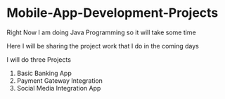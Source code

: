 # Mobile-App-Development-Projects

Right Now I am doing Java Programming so it will take some time 

Here I will be sharing the project work that I do in the coming days

I will do three Projects 
<ol>
  <li> Basic Banking App  </li>
  <li> Payment Gateway Integration </li>
  <li> Social Media Integration App </li>
</ol>

